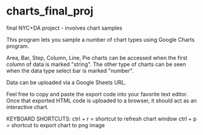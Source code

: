 charts_final_proj
=================

final NYC+DA project - involves chart samples

This program lets you sample a number of chart types using Google Charts program.

Area, Bar, Step, Column, Line, Pie charts can be accessed when the first column of data is marked "string". The other type of charts can be seen when the data type select bar is marked "number".

Data can be uploaded via a Google Sheets URL.

Feel free to copy and paste the export code into your favorite text editor.
Once that exported HTML code is uploaded to a browser, it should act as an interactive chart.

KEYBOARD SHORTCUTS:
ctrl + r = shortcut to refresh chart window
ctrl + p = shortcut to export chart to png image